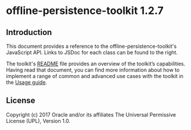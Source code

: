 # offline-persistence-toolkit 1.2.7 #

## Introduction ##

This document provides a reference to the offline-persistence-toolkit's JavaScript API. Links to JSDoc for each class can be found to the right.

The toolkit's [README](https://github.com/oracle/offline-persistence-toolkit/ "README") file provides an overview of the toolkit’s capabilities. Having read that document, you can find more information about how to implement a range of common and advanced use cases with the toolkit in the
[Usage guide](https://github.com/oracle/offline-persistence-toolkit/blob/master/USAGE.md "Usage guide").


## License ##
Copyright (c) 2017 Oracle and/or its affiliates The Universal Permissive License (UPL), Version 1.0.
